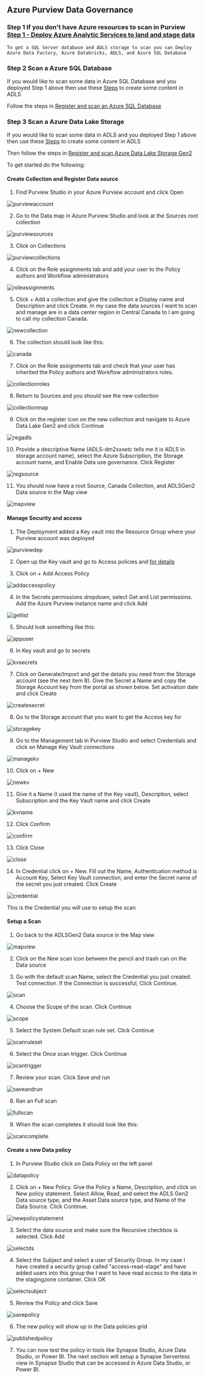 ## Azure Purview Data Governance

### Step 1 If you don't have Azure resources to scan in Purview [Step 1 - Deploy Azure Analytic Services to land and stage data](https://github.com/DataSnowman/MyDataMesh#deploy-azure-data-factory-azure-databricks-adls-and-azure-sql-database)

`To get a SQL Server database and ADLS storage to scan you can Deploy Azure Data Factory, Azure Databricks, ADLS, and Azure SQL Database`

### Step 2 Scan a Azure SQL Database

If you would like to scan some data in Azure SQL Database and you deployed Step 1 above then use these [Steps](https://github.com/DataSnowman/MyDataMesh/tree/main/usecases/landstage/steps/usecasesteps.md) to create some content in ADLS

Follow the steps in [Register and scan an Azure SQL Database](https://docs.microsoft.com/en-us/azure/purview/register-scan-azure-sql-database)

### Step 3 Scan a Azure Data Lake Storage

If you would like to scan some data in ADLS and you deployed Step 1 above then use these [Steps](https://github.com/DataSnowman/MyDataMesh/tree/main/usecases/landstage/steps/usecasesteps.md) to create some content in ADLS

Then follow the steps in [Register and scan Azure Data Lake Storage Gen2](https://docs.microsoft.com/en-us/azure/purview/register-scan-adls-gen2)

To get started do the following:

#### Create Collection and Register Data source

1. Find Purview Studio in your Azure Purview account and click Open

![purviewaccount](https://raw.githubusercontent.com/DataSnowman/MyDataMesh/main/images/purviewaccount.png)

2. Go to the Data map in Azure Purview Studio and look at the Sources root collection

![purviewsources](https://raw.githubusercontent.com/DataSnowman/MyDataMesh/main/images/purviewsources.png)

3. Click on Collections

![purviewcollections](https://raw.githubusercontent.com/DataSnowman/MyDataMesh/main/images/purviewcollections.png)

4. Click on the Role assignments tab and add your user to the Policy authors and Workflow administrators

![roleassignments](https://raw.githubusercontent.com/DataSnowman/MyDataMesh/main/images/roleassignments.png)

5. Click + Add a collection and give the collection a Display name and Description and click Create.  In my case the data sources I want to scan and manage are in a data center region in Central Canada to I am going to call my collection Canada.

![newcollection](https://raw.githubusercontent.com/DataSnowman/MyDataMesh/main/images/newcollection.png)

6. The collection should look like this:

![canada](https://raw.githubusercontent.com/DataSnowman/MyDataMesh/main/images/canada.png)

7. Click on the Role assignments tab and check that your user has inherited the Policy authors and Workflow administrators roles.

![collectionroles](https://raw.githubusercontent.com/DataSnowman/MyDataMesh/main/images/collectionroles.png)

8. Return to Sources and you should see the new collection

![collectionmap](https://raw.githubusercontent.com/DataSnowman/MyDataMesh/main/images/collectionmap.png)

9. Click on the register icon on the new collection and navigate to Azure Data Lake Gen2 and click Continue

![regadls](https://raw.githubusercontent.com/DataSnowman/MyDataMesh/main/images/regadls.png)

10. Provide a descriptive Name (ADLS-dm2xxxetc tells me it is ADLS in storage account name), select the Azure Subscription, the Storage account name, and Enable Data use governance.  Click Register

![regsource](https://raw.githubusercontent.com/DataSnowman/MyDataMesh/main/images/regsource.png)

11. You should now have a root Source, Canada Collection, and ADLSGen2 Data source in the Map view

![mapview](https://raw.githubusercontent.com/DataSnowman/MyDataMesh/main/images/mapview.png)

#### Manage Security and access

1. The Deployment added a Key vault into the Resource Group where your Purview account was deployed

![purviewdep](https://raw.githubusercontent.com/DataSnowman/MyDataMesh/main/images/purviewdep.png)

2. Open up the Key vault and go to Access policies and [for details](https://docs.microsoft.com/en-us/azure/purview/manage-credentials#option-1---assign-access-using-key-vault-access-policy)

3. Click on + Add Access Policy

![addaccesspolicy](https://raw.githubusercontent.com/DataSnowman/MyDataMesh/main/images/addaccesspolicy.png)

4. In the Secrets permissions dropdown, select Get and List permissions.  Add the Azure Purview instance name and click Add
  
![getlist](https://raw.githubusercontent.com/DataSnowman/MyDataMesh/main/images/getlist.png)

5. Should look something like this:

![appuser](https://raw.githubusercontent.com/DataSnowman/MyDataMesh/main/images/appuser.png)

6. In Key vault and go to secrets

![kvsecrets](https://raw.githubusercontent.com/DataSnowman/MyDataMesh/main/images/kvsecrets.png)

7. Click on Generate/Import and get the details you need from the Storage account (see the next item 8).  Give the Secret a Name and copy the Storage Account key from the portal as shown below.  Set activation date and click Create

![createsecret](https://raw.githubusercontent.com/DataSnowman/MyDataMesh/main/images/createsecret.png)

8. Go to the Storage account that you want to get the Access key for

![storagekey](https://raw.githubusercontent.com/DataSnowman/MyDataMesh/main/images/storagekey.png)

9. Go to the Management tab in Purview Studio and select Credentials and click on Manage Key Vault connections

![managekv](https://raw.githubusercontent.com/DataSnowman/MyDataMesh/main/images/managekv.png)

10. Click on + New

![newkv](https://raw.githubusercontent.com/DataSnowman/MyDataMesh/main/images/newkv.png)

11. Give it a Name (I used the name of the Key vault), Description, select Subscription and the Key Vault name and click Create

![kvname](https://raw.githubusercontent.com/DataSnowman/MyDataMesh/main/images/kvname.png)

12. Click Confirm

![confirm](https://raw.githubusercontent.com/DataSnowman/MyDataMesh/main/images/confirm.png)

13. Click Close

![close](https://raw.githubusercontent.com/DataSnowman/MyDataMesh/main/images/close.png)

14. In Credential click on + New.  Fill out the Name, Authentication method is Account Key, Select Key Vault connection, and enter the Secret name of the secret you just created.  Click Create

![credential](https://raw.githubusercontent.com/DataSnowman/MyDataMesh/main/images/credential.png)

This is the Credential you will use to setup the scan

#### Setup a Scan

1. Go back to the ADLSGen2 Data source in the Map view

![mapview](https://raw.githubusercontent.com/DataSnowman/MyDataMesh/main/images/mapview.png)

2. Click on the New scan icon between the pencil and trash can on the Data source

3. Go with the default scan Name, select the Credential you just created.  Test connection. If the Connection is successful, Click Continue.

![scan](https://raw.githubusercontent.com/DataSnowman/MyDataMesh/main/images/scan.png)

4. Choose the Scope of the scan. Click Continue

![scope](https://raw.githubusercontent.com/DataSnowman/MyDataMesh/main/images/scope.png)

5. Select the System Default scan rule set. Click Continue

![scanruleset](https://raw.githubusercontent.com/DataSnowman/MyDataMesh/main/images/scanruleset.png)

6. Select the Once scan trigger. Click Continue

![scantrigger](https://raw.githubusercontent.com/DataSnowman/MyDataMesh/main/images/scantrigger.png)

7. Review your scan. Click Save and run

![saveandrun](https://raw.githubusercontent.com/DataSnowman/MyDataMesh/main/images/saveandrun.png)

8. Ran an Full scan

![fullscan](https://raw.githubusercontent.com/DataSnowman/MyDataMesh/main/images/fullscan.png)

9. When the scan completes it should look like this:

![scancomplete](https://raw.githubusercontent.com/DataSnowman/MyDataMesh/main/images/scancomplete.png)

#### Create a new Data policy

1. In Purview Studio click on Data Policy on the left panel

![datapolicy](https://raw.githubusercontent.com/DataSnowman/MyDataMesh/main/images/datapolicy.png)

2. Click on + New Policy.  Give the Policy a Name, Description, and click on New policy statement.  Select Allow, Read, and select the ADLS Gen2 Data source type, and the Asset Data source type, and Name of the Data Source.  Click Continue.

![newpolicystatement](https://raw.githubusercontent.com/DataSnowman/MyDataMesh/main/images/newpolicystatement.png)

3. Select the data source and make sure the Recursive checkbox is selected.  Click Add

![selectds](https://raw.githubusercontent.com/DataSnowman/MyDataMesh/main/images/selectds.png)

4. Select the Subject and select a user of Security Group.  In my case I have created a security group called "access-read-stage" and have added users into this group the I want to have read access to the data in the stagingzone container.  Click OK

![selectsubject](https://raw.githubusercontent.com/DataSnowman/MyDataMesh/main/images/selectsubject.png)

5. Review the Policy and click Save

![savepolicy](https://raw.githubusercontent.com/DataSnowman/MyDataMesh/main/images/savepolicy.png)

6. The new policy will show up in the Data policies grid

![publishedpolicy](https://raw.githubusercontent.com/DataSnowman/MyDataMesh/main/images/publishedpolicy.png)

7. You can now test the policy in tools like Synapse Studio, Azure Data Studio, or Power BI.  The next section will setup a Synapse Serverless view in Synapse Studio that can be accessed in Azure Data Studio, or Power BI.

